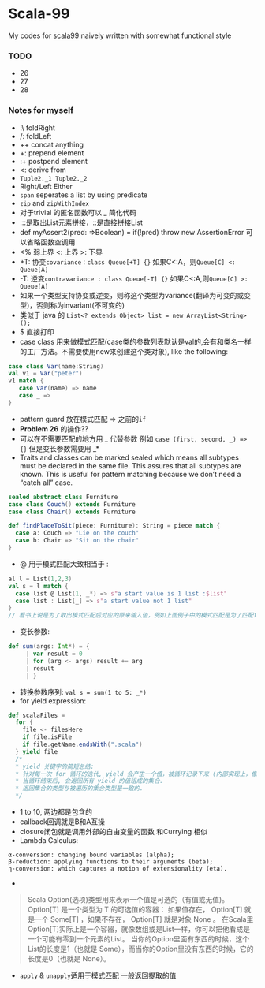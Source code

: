 # Scala-99
My codes for [scala99](http://aperiodic.net/phil/scala/s-99/)
naively written with somewhat functional style

### TODO
* 26
* 27
* 28 

### Notes for myself

* :\ foldRight
* /: foldLeft
* ++ concat anything
* +: prepend element
* :+ postpend element
* <: derive from
* `Tuple2._1 Tuple2._2`
* Right/Left Either
* `span` seperates a list by using predicate
* `zip` and `zipWithIndex`
* 对于trivial 的匿名函数可以 _ 简化代码
* :::是取出List元素拼接，::是直接拼接List
* def myAssert2(pred: =>Boolean) = if(!pred) throw new AssertionError 可以省略函数空调用
* <% 弱上界 <: 上界 >: 下界
* +T: 协变`covariance：class Queue[+T] {}` 如果C<:A，则`Queue[C] <: Queue[A] `
* -T: 逆变`contravariance : class Queue[-T] {}` 如果C<:A,则`Queue[C] >: Queue[A] `
* 如果一个类型支持协变或逆变，则称这个类型为variance(翻译为可变的或变型)，否则称为invariant(不可变的)
* 类似于 java 的 `List<? extends Object> list = new ArrayList<String>();`
* $ 直接打印
* case class 用来做模式匹配(case类的参数列表默认是val的,会有和类名一样的工厂方法。不需要使用new来创建这个类对象), like the following:
``` scala
case class Var(name:String)  
val v1 = Var("peter")  
v1 match {  
   case Var(name) => name  
   case _ =>  
}  
```
* pattern guard 放在模式匹配 => 之前的`if`
* __Problem 26__ 的操作??
* 可以在不需要匹配的地方用 _ 代替参数 例如 `case (first, second, _) => {}` 但是变长参数需要用 _*
* Traits and classes can be marked sealed which means all subtypes must be declared in the same file. This assures that all subtypes are known. This is useful for pattern matching because we don’t need a “catch all” case.
``` scala
sealed abstract class Furniture
case class Couch() extends Furniture
case class Chair() extends Furniture

def findPlaceToSit(piece: Furniture): String = piece match {
  case a: Couch => "Lie on the couch"
  case b: Chair => "Sit on the chair"
}
```
* @ 用于模式匹配大致相当于 : 
``` scala
al l = List(1,2,3)
val s = l match {
  case list @ List(1, _*) => s"a start value is 1 list :$list"
  case list : List[_] => s"a start value not 1 list"
}
// 看书上说是为了取出模式匹配后对应的原来输入值，例如上面例子中的模式匹配是为了匹配1开始的列表，如果写成case x: List(1, _*)   是无法编译通过的，而写成@则可以编译通过并将值赋予list
```
* 变长参数:
``` scala 
def sum(args: Int*) = {
     | var result = 0
     | for (arg <- args) result += arg
     | result
     | }
```
* 转换参数序列: `val s = sum(1 to 5: _*)`
* for yield expression:
``` scala
def scalaFiles = 
  for {
    file <- filesHere
    if file.isFile
    if file.getName.endsWith(".scala")
  } yield file
  /*
  * yield 关键字的简短总结:
  * 针对每一次 for 循环的迭代, yield 会产生一个值，被循环记录下来 (内部实现上，像是一个缓冲区).
  * 当循环结束后, 会返回所有 yield 的值组成的集合.
  * 返回集合的类型与被遍历的集合类型是一致的.
  */
  ```
  * 1 to 10, 两边都是包含的
  * callback回调就是B和A互操
  * closure闭包就是调用外部的自由变量的函数 和Currying 相似
  * Lambda Calculus:
  > 
    α-conversion: changing bound variables (alpha);
    β-reduction: applying functions to their arguments (beta);
    η-conversion: which captures a notion of extensionality (eta).
* 
> Scala Option(选项)类型用来表示一个值是可选的（有值或无值)。Option[T] 是一个类型为 T 的可选值的容器： 如果值存在， Option[T] 就是一个 Some[T] ，如果不存在， Option[T] 就是对象 None 。
在Scala里Option[T]实际上是一个容器，就像数组或是List一样，你可以把他看成是一个可能有零到一个元素的List。
当你的Option里面有东西的时候，这个List的长度是1（也就是 Some），而当你的Option里没有东西的时候，它的长度是0（也就是 None）。
* `apply` & `unapply`适用于模式匹配 一般返回提取的值
